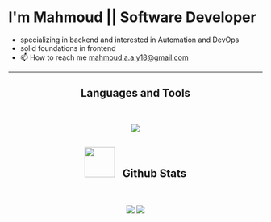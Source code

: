 
 
 <div align="left">
  
# I'm Mahmoud || Software Developer
- specializing in backend and interested in Automation and DevOps
- solid foundations in frontend
- 📫 How to reach me mahmoud.a.a.y18@gmail.com
  
<div>
 
-------------------
<div align="center">

 ## Languages and Tools

<br>

<p align="center">
  <a href="https://skillicons.dev">
    <img src="https://skillicons.dev/icons?i=go,py,fastapi,docker,react,postgres,git,github,githubactions,next,mongodb,vercel,gcp,linux,javascript,vscode&perline=8" />
  </a>
</p>

## <picture> <img src = "./Images/stats.gif?raw=true" width = 60px style="margin-right: 10px;"> </picture> Github Stats

<br>

<p align="center">
  <img src="https://github-readme-stats.vercel.app/api/top-langs/?username=MhmoudGit&langs_count=10&theme=transparent&layout=compact&hide_border=true&count_private=true&include_all_commits=true"&hide=jupyter%20notebook,docker,php,HTML,css,jinja,smarty,mako,javascript,mustache" align="center" />
  <img src="https://streak-stats-92f42ajco-ujstor.vercel.app?user=MhmoudGit&theme=transparent&hide_border=true" align="center" />
</p>
 <div>

<!---
MhmoudGit/MhmoudGit is a ✨ special ✨ repository because its `README.md` (this file) appears on your GitHub profile.
You can click the Preview link to take a look at your changes.
--->
